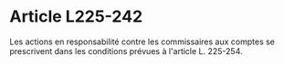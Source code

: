 # Article L225-242

Les actions en responsabilité contre les commissaires aux comptes se prescrivent dans les conditions prévues à l'article L. 225-254.